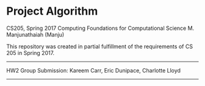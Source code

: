 # Project Algorithm
CS205, Spring 2017
Computing Foundations for Computational Science
M. Manjunathaiah (Manju)

This repository was created in partial fulfillment of the requirements of CS 205 in Spring 2017.

------

HW2 Group Submission: Kareem Carr, Eric Dunipace, Charlotte Lloyd

------

